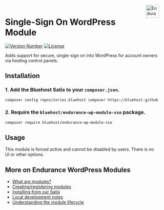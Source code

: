  <a href="https://endurance.com/" target="_blank">
    <img src="https://bluehost.com/resources/logos/endurance.svg" alt="Endurance Logo" title="Endurance" align="right" height="42" />
</a>

 # Single-Sign On WordPress Module
 [![Version Number](https://img.shields.io/github/v/release/bluehost/endurance-wp-module-sso?color=21a0ed&labelColor=333333)](https://github.com/bluehost/endurance-wp-module-sso/releases)
[![License](https://img.shields.io/github/license/bluehost/endurance-wp-module-sso?labelColor=333333&color=666666)](https://raw.githubusercontent.com/bluehost/endurance-wp-module-sso/master/LICENSE)

 
 Adds support for secure, single-sign on into WordPress for account owners via hosting control panels.
 
 ## Installation
 
 ### 1. Add the Bluehost Satis to your `composer.json`.
 
  ```bash
 composer config repositories.bluehost composer https://bluehost.github.io/satis
 ```
 
 ### 2. Require the `bluehost/endurance-wp-module-sso` package.
 
 ```bash
 composer require bluehost/endurance-wp-module-sso
 ```
 
 ## Usage
 
 This module is forced active and cannot be disabled by users. There is no UI or other options.
 
 ## More on Endurance WordPress Modules
 
* <a href="https://github.com/bluehost/endurance-wp-module-loader#endurance-wordpress-modules">What are modules?</a>
* <a href="https://github.com/bluehost/endurance-wp-module-loader#creating--registering-a-module">Creating/registering modules</a>
* <a href="https://github.com/bluehost/endurance-wp-module-loader#installing-from-our-satis">Installing from our Satis</a>
* <a href="https://github.com/bluehost/endurance-wp-module-loader#local-development">Local development notes</a>
* <a href="https://github.com/bluehost/endurance-wp-module-loader#understanding-the-module-lifecycle">Understanding the module lifecycle</a>
